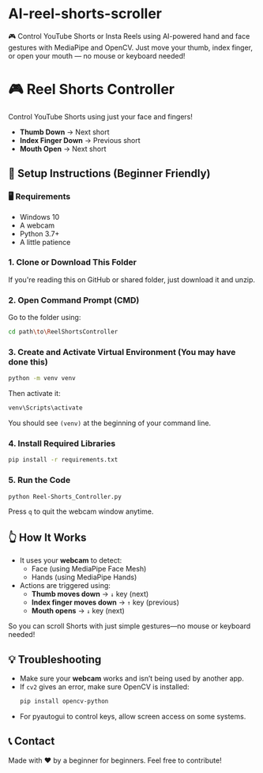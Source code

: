 # AI-reel-shorts-scroller
🎮 Control YouTube Shorts or Insta Reels using AI-powered hand and face gestures with MediaPipe and OpenCV. Just move your thumb, index finger, or open your mouth — no mouse or keyboard needed!


# 🎮 Reel Shorts Controller

Control YouTube Shorts using just your face and fingers!  
- **Thumb Down** → Next short  
- **Index Finger Down** → Previous short  
- **Mouth Open** → Next short


## 🔧 Setup Instructions (Beginner Friendly)

### 🖥 Requirements
- Windows 10
- A webcam
- Python 3.7+
- A little patience 


### 1. Clone or Download This Folder

If you're reading this on GitHub or shared folder, just download it and unzip.


### 2. Open Command Prompt (CMD)

Go to the folder using:

```bash
cd path\to\ReelShortsController
```


### 3. Create and Activate Virtual Environment (You may have done this)

```bash
python -m venv venv
```

Then activate it:

```bash
venv\Scripts\activate
```

You should see `(venv)` at the beginning of your command line.


### 4. Install Required Libraries

```bash
pip install -r requirements.txt
```



### 5. Run the Code

```bash
python Reel-Shorts_Controller.py
```

Press `q` to quit the webcam window anytime.


## 👆 How It Works

- It uses your **webcam** to detect:
  - Face (using MediaPipe Face Mesh)
  - Hands (using MediaPipe Hands)
- Actions are triggered using:
  - **Thumb moves down** → `↓` key (next)
  - **Index finger moves down** → `↑` key (previous)
  - **Mouth opens** → `↓` key (next)

So you can scroll Shorts with just simple gestures—no mouse or keyboard needed!


## 💡 Troubleshooting

- Make sure your **webcam** works and isn’t being used by another app.
- If `cv2` gives an error, make sure OpenCV is installed:
  ```bash
  pip install opencv-python
  ```
- For pyautogui to control keys, allow screen access on some systems.


## 📞 Contact

Made with ❤️ by a beginner for beginners. Feel free to contribute!
